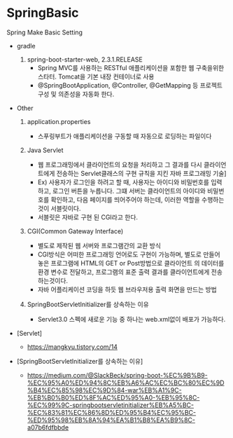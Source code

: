 # SpringBasic
Spring Make Basic Setting

* gradle 
    1. spring-boot-starter-web, 2.3.1.RELEASE
        * Spring MVC를 사용하는 RESTful 애플리케이션을 포함한 웹 구축을위한 스타터. Tomcat을 기본 내장 컨테이너로 사용  
        *  @SpringBootApplication, @Controller, @GetMapping 등 프로젝트 구성 및 의존성을 자동화 한다.



* Other
    1. application.properties
        * 스푸링부트가 애플리케이션을 구동할 때 자동으로 로딩하는 파일이다

    2. Java Servlet
        * 웹 프로그래밍에서 클라이언트의 요청을 처리하고 그 결과를 다시 클라이언트에게 전송하는  Servlet클래스의 구현 규칙을 지킨 자바 프로그래밍 기술]
        * Ex) 사용자가 로그인을 하려고 할 때, 사용자는 아이디와 비밀번호를 입력하고, 로그인 버튼을 누릅니다. 그떄 서버는 클라이언트의 아이디와 비밀번호를 확인하고, 다음 페이지를 띄어주어야 하는데, 이러한 역할을 수행하는 것이 서블릿이다.
        * 서블릿은 자바로 구현 된 CGI라고 한다. 
     
    3. CGI(Common Gateway Interface)
        * 별도로 제작된 웹 서버와 프로그램간의 교환 방식
        * CGI방식은 어떠한 프로그래밍 언어로도 구현이 가능하며, 별도로 만들어 놓은 프로그램에 HTML의 GET or Post방법으로 클라이언트 의 데이터를 환경 변수로 전달하고, 프로그램의 표준 출력 결과를 클라이언트에게 전송하는것이다.
        * 자바 어플리케이션 코딩을 하듯 웹 브라우저용 출력 화면을 만드는 방법
        
    4. SpringBootServletInitializer를 상속하는 이유
        * Servlet3.0 스펙에 새로운 기능 중 하나는 web.xml없이 배포가 가능하다.
    

* [Servlet] 
    * https://mangkyu.tistory.com/14

* [SpringBootServletInitializer를 상속하는 이유]
    * https://medium.com/@SlackBeck/spring-boot-%EC%9B%B9-%EC%95%A0%ED%94%8C%EB%A6%AC%EC%BC%80%EC%9D%B4%EC%85%98%EC%9D%84-war%EB%A1%9C-%EB%B0%B0%ED%8F%AC%ED%95%A0-%EB%95%8C-%EC%99%9C-springbootservletinitializer%EB%A5%BC-%EC%83%81%EC%86%8D%ED%95%B4%EC%95%BC-%ED%95%98%EB%8A%94%EA%B1%B8%EA%B9%8C-a07b6fdfbbde